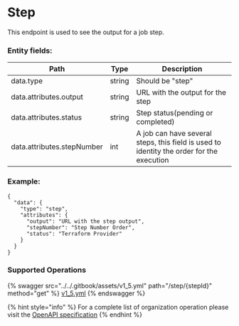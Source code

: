 # Step

This endpoint is used to see the output for a job step.

### Entity fields:

| Path                       | Type   | Description                                                                              |
| -------------------------- | ------ | ---------------------------------------------------------------------------------------- |
| data.type                  | string | Should be "step"                                                                         |
| data.attributes.output     | string | URL with the output for the step                                                         |
| data.attributes.status     | string | Step status(pending or completed)                                                        |
| data.attributes.stepNumber | int    | A job can have several steps, this field is used to identity the order for the execution |

### Example:

```
{
  "data": {
    "type": "step",
    "attributes": {
      "output": "URL with the step output",
      "stepNumber": "Step Number Order",
      "status": "Terraform Provider"
    }
  }
}
```

### Supported Operations

{% swagger src="../../.gitbook/assets/v1_5.yml" path="/step/{stepId}" method="get" %}
[v1_5.yml](../../.gitbook/assets/v1_5.yml)
{% endswagger %}

{% hint style="info" %}
For a complete list of organization operation please visit the [OpenAPI specification](https://github.com/terrakube-io/terrakube-server/tree/main/openapi-spec)
{% endhint %}
